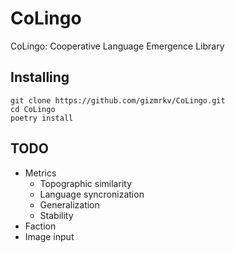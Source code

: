 # CoLingo
CoLingo: Cooperative Language Emergence Library

## Installing
```
git clone https://github.com/gizmrkv/CoLingo.git
cd CoLingo
poetry install
```

## TODO
- Metrics
  - Topographic similarity
  - Language syncronization
  - Generalization
  - Stability
- Faction
- Image input
